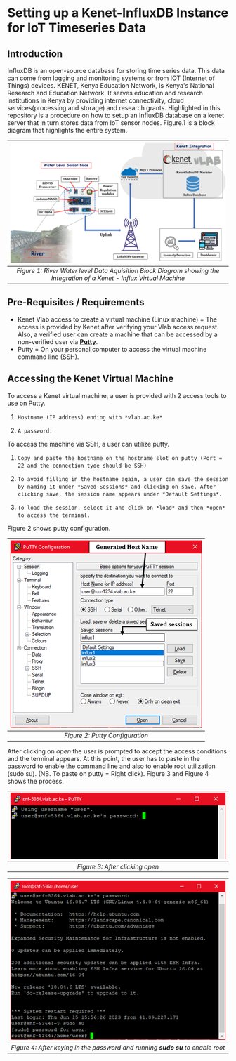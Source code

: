 # Setting up a Kenet-InfluxDB Instance for IoT Timeseries Data

## Introduction

InfluxDB is an open-source database for storing time series data. This data can come from logging and monitoring systems or from IOT (Internet of Things) devices. KENET, Kenya Education Network, is Kenya's National Research and Education Network. It serves education and research institutions in Kenya by providing internet connectivity, cloud services(processing and storage) and research grants. Highlighted in this repository is a procedure on how to setup an InfluxDB database on a kenet server that in turn stores data from IoT sensor nodes. Figure.1 is a block diagram that highlights the entire system. 

| ![kenet1](/img/block2.PNG) | 
|:--:| 
| *Figure 1: River Water level Data Aquisition Block Diagram showing the Integration of a Kenet - Influx Virtual Machine* |

## Pre-Requisites / Requirements

- Kenet Vlab access to create a virtual machine (Linux machine) = The access is provided by Kenet after verifying your Vlab access request. Also, a verified user can create a machine that can be accessed by a non-verified user via  **[Putty](https://www.chiark.greenend.org.uk/~sgtatham/putty/latest.html)**.
- Putty = On your personal computer to access the virtual machine command line (SSH).

## Accessing the Kenet Virtual Machine

To access a Kenet virtual machine, a user is provided with 2 access tools to use on Putty.

1. `Hostname (IP address) ending with *vlab.ac.ke*`

2. `A password.`

To access the machine via SSH, a user can utilize putty.

1. `Copy and paste the hostname on the hostname slot on putty (Port = 22 and the connection tyoe should be SSH)`

2. `To avoid filling in the hostname again, a user can save the session by naming it under *Saved Sessions* and clicking on save. After clicking save, the session name appears under *Default Settings*.` 

3. `To load the session, select it and click on *load* and then *open* to access the terminal.` 

Figure 2 shows putty configuration.

| ![putty2](/img/putty2.PNG) | 
|:--:| 
| *Figure 2: Putty Configuration* |

After clicking on *open* the user is prompted to accept the access conditions and the terminal appears. At this point, the user has to paste in the password to enable the command line and also to enable root utilization (sudo su). (NB. To paste on putty = Right click). Figure 3 and Figure 4 shows the process.

| ![putty3](/img/putty3.PNG) | 
|:--:| 
| *Figure 3: After clicking open* |

| ![putty4](/img/putty4.PNG) | 
|:--:| 
| *Figure 4: After keying in the password and running **sudo su** to enable root* |